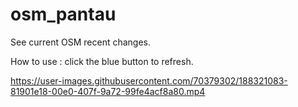 # osm_pantau
See current OSM recent changes.

How to use  : click the blue button to refresh.


https://user-images.githubusercontent.com/70379302/188321083-81901e18-00e0-407f-9a72-99fe4acf8a80.mp4

